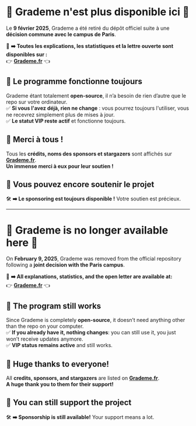 # 🚨 Grademe n'est plus disponible ici 🚨  

Le **9 février 2025**, Grademe a été retiré du dépôt officiel suite à une **décision commune avec le campus de Paris**.  

📢 **➡️ Toutes les explications, les statistiques et la lettre ouverte sont disponibles sur :**  
👉 **[Grademe.fr](https://grademe.fr)** 👈  

## 🏅 Le programme fonctionne toujours  
Grademe étant totalement **open-source**, il n’a besoin de rien d’autre que le repo sur votre ordinateur.  
✅ **Si vous l'avez déjà, rien ne change** : vous pourrez toujours l'utiliser, vous ne recevrez simplement plus de mises à jour.  
✅ **Le statut VIP reste actif** et fonctionne toujours.  

## 🙌 Merci à tous !  
Tous les **crédits, noms des sponsors et stargazers** sont affichés sur **[Grademe.fr](https://grademe.fr)**.  
**Un immense merci à eux pour leur soutien !**  

## 💙 Vous pouvez encore soutenir le projet  
🛠️ **➡️ Le sponsoring est toujours disponible !** Votre soutien est précieux.  


---

# 🚨 Grademe is no longer available here 🚨  

On **February 9, 2025**, Grademe was removed from the official repository following a **joint decision with the Paris campus**.  

📢 **➡️ All explanations, statistics, and the open letter are available at:**  
👉 **[Grademe.fr](https://grademe.fr)** 👈  

## 🏅 The program still works  
Since Grademe is completely **open-source**, it doesn’t need anything other than the repo on your computer.  
✅ **If you already have it, nothing changes**: you can still use it, you just won’t receive updates anymore.  
✅ **VIP status remains active** and still works.  

## 🙌 Huge thanks to everyone!  
All **credits, sponsors, and stargazers** are listed on **[Grademe.fr](https://grademe.fr)**.  
**A huge thank you to them for their support!**  

## 💙 You can still support the project  
🛠️ **➡️ Sponsorship is still available!** Your support means a lot.  